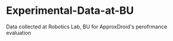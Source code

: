 # Experimental-Data-at-BU

Data collected at Robotics Lab, BU for ApproxDroid's perofrmance evaluation
